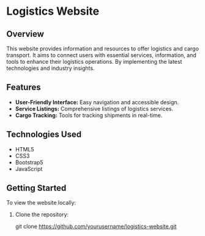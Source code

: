 # Logistics Website

## Overview
This website provides information and resources to offer logistics and cargo transport. It aims to connect users with essential services, information, and tools to enhance their logistics operations. By implementing the latest technologies and industry insights.

## Features
- **User-Friendly Interface:** Easy navigation and accessible design.
- **Service Listings:** Comprehensive listings of logistics services.
- **Cargo Tracking:** Tools for tracking shipments in real-time.

## Technologies Used
- HTML5
- CSS3
- Bootstrap5
- JavaScript

## Getting Started
To view the website locally:

1. Clone the repository:
   
   git clone https://github.com/yourusername/logistics-website.git
